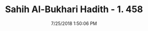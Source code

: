 ---
title        : "Sahih Al-Bukhari Hadith - 1. 458"
date         : 7/25/2018 1:50:06 PM
draft        : false
type         : "hadith"
layout       : "hadith"
BookCode     : "SHB"
VolumeNumber : "1"
HadithNumber : "458"
categories  :  ["Prayer-A pagan entering the mosque"]
tags  :  ["Abu Huraira"]
---